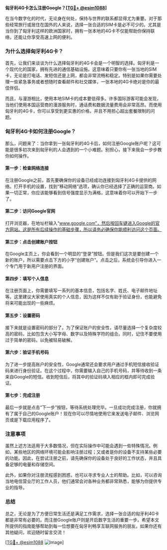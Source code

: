 **匈牙利4G卡怎么注册Google？[[TG💪+ @esim1088](https://t.me/s/esim1088)]**

在当今数字化的时代，无论身在何处，保持与世界的联系都显得尤为重要。对于那些经常旅行或居住在国外的人来说，选择一张合适的SIM卡是必不可少的。尤其是当你到了匈牙利这样的欧洲国家时，拥有一张本地的4G卡不仅能帮助你保持联络，还能让你享受高速上网的便利。

### 为什么选择匈牙利4G卡？

首先，让我们来谈谈为什么选择匈牙利的4G卡会是一个明智的选择。匈牙利是一个现代化的国家，拥有先进的通信基础设施。这意味着只要你有一张当地的SIM卡，无论是打电话、发短信还是上网，都会非常流畅和稳定。特别是如果你需要处理一些紧急事务或者想随时查看邮件和社交媒体，一张本地的4G卡绝对是你的最佳伴侣。

而且，与漫游相比，使用本地SIM卡的成本要低得多。许多国际游客可能会发现，当他们使用本国运营商的漫游服务时，通话费和数据流量费用会非常高昂。而使用匈牙利的4G卡，你可以享受到更实惠的价格，并且不用担心超出套餐限制的问题。

### 匈牙利4G卡如何注册Google？

那么，问题来了：当你拿到一张匈牙利的4G卡后，如何注册Google账户呢？这可能是很多初次来到匈牙利的人会遇到的一个小难题。别担心，接下来我会一步步教你如何操作。

#### 第一步：检查网络连接

在注册Google之前，首先要确保你的设备已经成功连接到匈牙利4G卡提供的网络。打开手机的设置，找到“移动网络”选项，确认你已经选择了正确的运营商。如果一切正常，你应该能够看到信号强度显示为满格，这意味着你可以开始下一步了。

#### 第二步：访问Google官网

打开浏览器，在地址栏输入“www.google.com”，然后按回车键进入Google的官方网站。这是所有后续操作的基础步骤，所以请务必确保你能顺利访问这个页面。

#### 第三步：点击创建账户按钮

在Google主页上，你会看到一个明显的“登录”按钮。但是我们这次是要创建一个新的账户，所以需要点击下方的小字“创建账户”。点击之后，系统会引导你进入一个专门用于新用户注册的界面。

#### 第四步：填写个人信息

在注册页面上，你需要填写一系列的基本信息，包括名字、姓氏、电子邮件地址等。这里建议大家使用真实的个人信息，因为这样不仅有助于验证身份，也能避免将来可能出现的一些麻烦。

#### 第五步：设置密码

接下来就是设置密码的部分了。为了保证账户的安全性，请尽量选择一个复杂度较高的密码，比如包含大小写字母、数字以及特殊字符的组合。同时，记住不要使用过于简单的密码，以免被轻易破解。

#### 第六步：验证手机号码

为了进一步提高账户的安全性，Google通常还会要求用户通过手机短信接收验证码来进行身份验证。在这个过程中，你需要输入自己的手机号码，并等待收到一条来自Google的短信。收到短信后，将其中的验证码填入相应的框内即可完成验证。

#### 第七步：完成注册

最后一步就是点击“下一步”按钮，等待系统处理完毕。一旦成功完成注册，你就拥有了属于自己的Google账户！现在你可以尽情地使用它来发送电子邮件、浏览网页或是下载应用程序了。

### 注意事项

虽然上述方法适用于大多数情况，但在实际操作中可能会遇到一些特殊情况。例如，某些地区的网络环境可能会影响注册过程；又或者是你的设备不支持某些必要的功能。因此，在尝试注册之前，请先确保你的设备处于良好的工作状态，并且具备足够的电量和存储空间。

此外，如果你对注册流程感到困惑，也可以寻求专业人士的帮助。比如，可以咨询当地电信营业厅的工作人员，他们通常会对各种业务都非常熟悉，能够为你提供专业的指导。

### 总结

总之，无论是为了方便日常生活还是满足工作需求，选择一张合适的匈牙利4G卡都是非常有必要的。而注册Google账户则是开启数字生活的重要一步。希望本文所提供的指南能够帮助到每一位想要在匈牙利畅享互联网服务的朋友。如果你还有其他疑问，欢迎随时留言交流！

[[TG💪+ @esim1088](https://t.me/s/esim1088) ![Image](https://i.postimg.cc/4NQfJmqS/Snipaste-2025-05-13-00-14-12.png)]